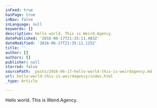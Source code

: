 ```yaml
---
inFeed: true
hasPage: true
inNav: false
inLanguage: null
keywords: []
description: Hello world. This is Weird.Agency.
datePublished: '2016-06-17T21:35:11.483Z'
dateModified: '2016-06-17T21:35:11.115Z'
title: ''
author: []
authors: []
publisher: null
starred: false
sourcePath: _posts/2016-06-17-hello-world-this-is-weirdagency.md
url: hello-world-this-is-weirdagency/index.html
_type: Article

---
```

Hello world. This is Weird.Agency.